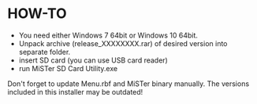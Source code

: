 # HOW-TO

* You need either Windows 7 64bit or Windows 10 64bit.
* Unpack archive (release_XXXXXXXX.rar) of desired version into separate folder.
* insert SD card (you can use USB card reader)
* run MiSTer SD Card Utility.exe

Don't forget to update Menu.rbf and MiSTer binary manually. 
The versions included in this installer may be outdated!
